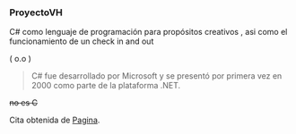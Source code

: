 ### ProyectoVH
C# como lenguaje de programación para propósitos creativos , asi como el funcionamiento de un check in and out



( o.o )


> C# fue desarrollado por Microsoft y se presentó por primera vez en 2000 como parte de la plataforma .NET.

~~no es C~~ 

Cita obtenida de  [Pagina](https://dotnet.microsoft.com/es-es/languages/csharp#:~:text=C%23%20es%20el%20lenguaje%20de%20programaci%C3%B3n%20moderno%2C%20de,con%20herramientas%20gratuitas%20para%20Linux%2C%20macOS%20y%20Windows.).
